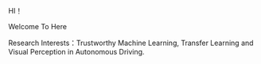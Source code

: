 

 HI！   
 
 Welcome To Here
 

 
Research Interests：Trustworthy Machine Learning, Transfer Learning and Visual Perception in Autonomous Driving.


